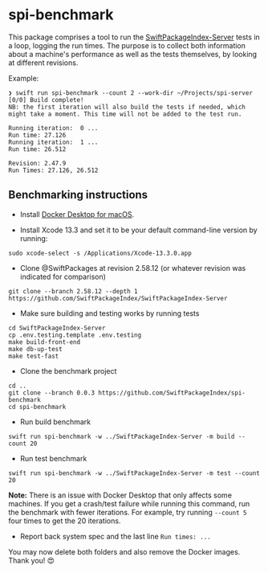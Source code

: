 # spi-benchmark

This package comprises a tool to run the [SwiftPackageIndex-Server](https://github.com/SwiftPackageIndex/SwiftPackageIndex-Server) tests in a loop, logging the run times. The purpose is to collect both information about a machine's performance as well as the tests themselves, by looking at different revisions.

Example:

```
❯ swift run spi-benchmark --count 2 --work-dir ~/Projects/spi-server
[0/0] Build complete!
NB: the first iteration will also build the tests if needed, which might take a moment. This time will not be added to the test run.

Running iteration: 	0 ...
Run time: 27.126
Running iteration: 	1 ...
Run time: 26.512

Revision: 2.47.9
Run Times: 27.126, 26.512
```

## Benchmarking instructions

- Install [Docker Desktop for macOS](https://www.docker.com/products/docker-desktop).

- Install Xcode 13.3 and set it to be your default command-line version by running:

```
sudo xcode-select -s /Applications/Xcode-13.3.0.app
```

- Clone @SwiftPackages at revision 2.58.12 (or whatever revision was indicated for comparison)

```
git clone --branch 2.58.12 --depth 1 https://github.com/SwiftPackageIndex/SwiftPackageIndex-Server
```

- Make sure building and testing works by running tests

```
cd SwiftPackageIndex-Server
cp .env.testing.template .env.testing
make build-front-end
make db-up-test
make test-fast
```

- Clone the benchmark project

```
cd ..
git clone --branch 0.0.3 https://github.com/SwiftPackageIndex/spi-benchmark
cd spi-benchmark
```

- Run build benchmark

```
swift run spi-benchmark -w ../SwiftPackageIndex-Server -m build --count 20
```

- Run test benchmark

```
swift run spi-benchmark -w ../SwiftPackageIndex-Server -m test --count 20
```

**Note:** There is an issue with Docker Desktop that only affects some machines. If you get a crash/test failure while running this command, run the benchmark with fewer iterations. For example, try running `--count 5` four times to get the 20 iterations.

- Report back system spec and the last line `Run times: ...`

You may now delete both folders and also remove the Docker images. Thank you! 😍
